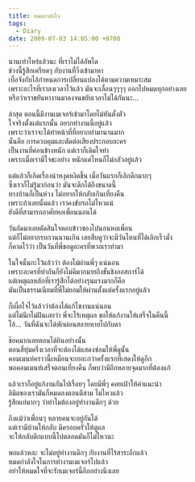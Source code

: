 ```yaml
---
title: หมดกำลังใจ
tags:
  - Diary
date: 2009-07-03 14:05:00 +0700
---
```


นานเท่าไหร่แล้วนะ ที่เราไม่ได้อัพได  
ช่วงนี้รู้สึกเครียดๆ กับงานที่วิ่งเข้ามาหา  
เบื่อจังกับไอ้กำหนดการเปลี่ยนแปลงได้ตามความเหมาะสม  
เพราะอะไรที่เราลงเวลาไว้แล้ว มันจะเลื่อนๆๆๆๆ ออกไปหมดทุกอย่างเลย  
หรือว่าเราขยันหางานมาลงจนขยับเวลาไม่ได้กันนะ...

ล่าสุด ตอนนี้มีงานเมเจอร์เข้ามาโดยไม่ทันตั้งตัว  
ใจจริงตั้งแต่แรกนั้น อยากทำงานนี้อยู่แล้ว  
เพราะว่าเราจะได้ทำหน้าที่ที่อยากทำมานานมาก  
นั่นคือ การควบคุมและตัดต่อเสียงประกอบละคร  
เป็นงานที่ค่อนข้างหนัก แต่เราก็เดิมใจทำ  
เพราะเมื่อเรามีใจชะอย่าง หนักแค่ไหนก็ไม่กลัวอยู่แล้ว

แต่แล้วก็เกิดเรื่องน่าหงุดหงิดขึ้น เมื่อวันแรกก็เลิกดึกมากๆ  
ซึ่งเราก็ไม่รู้มาก่อนว่า มันจะดึกได้ถึงขนาดนี้  
ทางบ้านก็เป็นห่วง ไม่อยากให้กลับเกินเที่ยงคืน  
เพราะถ้าเลยนั้นแล้ว เราคงขับรถไม่ไหวแน่  
ยังดีที่สามารถอาศัยหอเพื่อนนอนได้

วันถัดมาเลยตัดสินใจหอบข้าวของไปนอนหอเพื่อน  
แต่ก็ไม่อยากรบกวนนานเกิน เลยสืบดูว่าจะมีวันไหนที่ได้เลิกเร็วมั่ง  
ก็คาดไว้ว่า เป็นวันที่พี่ขอดูละครที่พวกเราทำมา

ในใจนั้นกะไว้แล้วว่า ต้องไม่ผ่านพี่ๆ แน่นอน  
เพราะละครที่ทำกันก็ยังไม่ดีมากมายถึงขั้นชิงออสการ์ได้  
แต่เหตุผลหลักที่เรารู้สึกได้อย่างรุนแรงมากก็คือ  
มันเป็นธรรมเนียมที่พี่ไม่ยอมให้ผ่านตั้งแต่ครั้งแรกอยู่แล้ว

ก็เผื่อใจไว้แล้วว่าต้องได้แก้ไขงานแน่นอน  
แต่ไม่นึกไม่ฝันเลยว่า พี่จะไร้เหตุผล ขอให้แก้งานให้เสร็จในคืนนี้  
โอ้... วันที่ฉันจะได้พักผ่อนสลายหายไปกับตา

ช๊อคมากเลยตอนได้ยินอย่างนั้น  
ตอนสี่ทุ่มครึ่งเวลาที่จะต้องได้แสดงซ่อมให้พี่ดูนั้น  
คอมเมนท์คราวนี้เหมือนจะเยอะกว่าครั้งแรกที่เสดงให้ดูอีก  
พอคอมเมนท์เสร็จตอนเที่ยงคืน ก็พบว่ามีอีกหลายจุดมากที่ต้องแก้

แล้วเราก็อยู่แก้งานกันไปเรื่อยๆ โดยมีพี่ๆ คอยเฝ้าให้คำแนะนำ  
ลิมิตของเรามันก็หมดลงตอนตีสาม ไม่ไหวแล้ว  
รู้สึกแย่มากๆ ว่าทำไมต้องอยู่ทำงานดึกๆ ด้วย

ถึงแม้ว่าเพื่อนๆ หลายคนจะอยู่กันได้  
แต่เรามีบ้านให้กลับ มีครอบครัวให้ดูแล  
จะให้กลับดึกแบบนี้ไปตลอดมันก็ไม่ไหวนะ

พอแล้วหละ จะไม่อยู่ทำงานดึกๆ กับงานที่ไร้สาระอีกแล้ว  
หมดกำลังใจในการทำงานเมเจอร์ไปแล้ว  
อย่าให้หมดใจที่จะรักเมเจอร์นี้อีกอย่างนึงเลย
